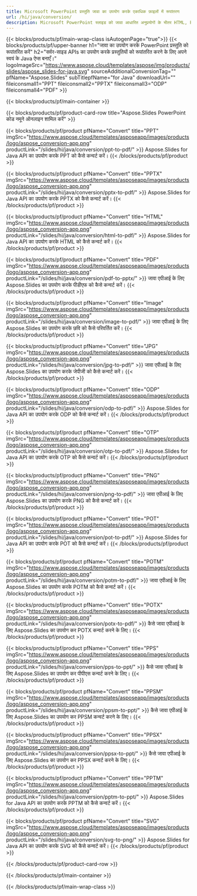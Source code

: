 ```yaml
---
title: Microsoft PowerPoint प्रस्तुति जावा का उपयोग करके एकाधिक फ़ाइलों में रूपांतरण
url: /hi/java/conversion/
description: Microsoft PowerPoint स्लाइड को जावा आधारित अनुप्रयोगों के भीतर HTML, PDF और छवि स्वरूपों सहित विभिन्न फ़ाइलों में कनवर्ट करें।
---
```


{{< blocks/products/pf/main-wrap-class isAutogenPage="true">}}
{{< blocks/products/pf/upper-banner h1="जावा का उपयोग करके PowerPoint प्रस्तुति को रूपांतरित करें" h2="सर्वर-साइड APIs का उपयोग करके प्रस्तुतियों को रूपांतरित करने के लिए अपने स्वयं के Java ऐप्स बनाएँ।" logoImageSrc="https://www.aspose.cloud/templates/aspose/img/products/slides/aspose_slides-for-java.svg" sourceAdditionalConversionTag="" pfName="Aspose.Slides" subTitlepfName="for Java" downloadUrl="" fileiconsmall1="PPT" fileiconsmall2="PPTX" fileiconsmall3="ODP" fileiconsmall4="PDF" >}}

{{< blocks/products/pf/main-container >}}

{{< blocks/products/pf/product-card-row title="Aspose.Slides PowerPoint कोड नमूने ऑनलाइन शामिल करें" >}}

{{< blocks/products/pf/product pfName="Convert" title="PPT" imgSrc="https://www.aspose.cloud/templates/asposeapp/images/products/logo/aspose_conversion-app.png" productLink="/slides/hi/java/conversion/ppt-to-pdf/" >}}
Aspose.Slides for Java API का उपयोग करके PPT को कैसे कन्वर्ट करें।
{{< /blocks/products/pf/product >}}

{{< blocks/products/pf/product pfName="Convert" title="PPTX" imgSrc="https://www.aspose.cloud/templates/asposeapp/images/products/logo/aspose_conversion-app.png" productLink="/slides/hi/java/conversion/pptx-to-pdf/" >}}
Aspose.Slides for Java API का उपयोग करके PPTX को कैसे कन्वर्ट करें।
{{< /blocks/products/pf/product >}}

{{< blocks/products/pf/product pfName="Convert" title="HTML" imgSrc="https://www.aspose.cloud/templates/asposeapp/images/products/logo/aspose_conversion-app.png" productLink="/slides/hi/java/conversion/html-to-pdf/" >}}
Aspose.Slides for Java API का उपयोग करके HTML को कैसे कन्वर्ट करें।
{{< /blocks/products/pf/product >}}

{{< blocks/products/pf/product pfName="Convert" title="PDF" imgSrc="https://www.aspose.cloud/templates/asposeapp/images/products/logo/aspose_conversion-app.png" productLink="/slides/hi/java/conversion/pdf-to-pptx/" >}}
जावा एपीआई के लिए Aspose.Slides का उपयोग करके पीडीएफ को कैसे कन्वर्ट करें।
{{< /blocks/products/pf/product >}}

{{< blocks/products/pf/product pfName="Convert" title="Image" imgSrc="https://www.aspose.cloud/templates/asposeapp/images/products/logo/aspose_conversion-app.png" productLink="/slides/hi/java/conversion/image-to-pdf/" >}}
जावा एपीआई के लिए Aspose.Slides का उपयोग करके छवि को कैसे परिवर्तित करें।
{{< /blocks/products/pf/product >}}

{{< blocks/products/pf/product pfName="Convert" title="JPG" imgSrc="https://www.aspose.cloud/templates/asposeapp/images/products/logo/aspose_conversion-app.png" productLink="/slides/hi/java/conversion/jpg-to-pdf/" >}}
जावा एपीआई के लिए Aspose.Slides का उपयोग करके जेपीजी को कैसे कन्वर्ट करें।
{{< /blocks/products/pf/product >}}

{{< blocks/products/pf/product pfName="Convert" title="ODP" imgSrc="https://www.aspose.cloud/templates/asposeapp/images/products/logo/aspose_conversion-app.png" productLink="/slides/hi/java/conversion/odp-to-pdf/" >}}
Aspose.Slides for Java API का उपयोग करके ODP को कैसे कन्वर्ट करें।
{{< /blocks/products/pf/product >}}

{{< blocks/products/pf/product pfName="Convert" title="OTP" imgSrc="https://www.aspose.cloud/templates/asposeapp/images/products/logo/aspose_conversion-app.png" productLink="/slides/hi/java/conversion/otp-to-pdf/" >}}
Aspose.Slides for Java API का उपयोग करके OTP को कैसे कन्वर्ट करें।
{{< /blocks/products/pf/product >}}

{{< blocks/products/pf/product pfName="Convert" title="PNG" imgSrc="https://www.aspose.cloud/templates/asposeapp/images/products/logo/aspose_conversion-app.png" productLink="/slides/hi/java/conversion/png-to-pdf/" >}}
जावा एपीआई के लिए Aspose.Slides का उपयोग करके PNG को कैसे कन्वर्ट करें।
{{< /blocks/products/pf/product >}}

{{< blocks/products/pf/product pfName="Convert" title="POT" imgSrc="https://www.aspose.cloud/templates/asposeapp/images/products/logo/aspose_conversion-app.png" productLink="/slides/hi/java/conversion/pot-to-pdf/" >}}
Aspose.Slides for Java API का उपयोग करके POT को कैसे कन्वर्ट करें।
{{< /blocks/products/pf/product >}}

{{< blocks/products/pf/product pfName="Convert" title="POTM" imgSrc="https://www.aspose.cloud/templates/asposeapp/images/products/logo/aspose_conversion-app.png" productLink="/slides/hi/java/conversion/potm-to-pdf/" >}}
जावा एपीआई के लिए Aspose.Slides का उपयोग करके POTM को कैसे कन्वर्ट करें।
{{< /blocks/products/pf/product >}}

{{< blocks/products/pf/product pfName="Convert" title="POTX" imgSrc="https://www.aspose.cloud/templates/asposeapp/images/products/logo/aspose_conversion-app.png" productLink="/slides/hi/java/conversion/potx-to-pdf/" >}}
कैसे जावा एपीआई के लिए Aspose.Slides का उपयोग कर POTX कन्वर्ट करने के लिए।
{{< /blocks/products/pf/product >}}

{{< blocks/products/pf/product pfName="Convert" title="PPS" imgSrc="https://www.aspose.cloud/templates/asposeapp/images/products/logo/aspose_conversion-app.png" productLink="/slides/hi/java/conversion/pps-to-ppt/" >}}
कैसे जावा एपीआई के लिए Aspose.Slides का उपयोग कर पीपीएस कन्वर्ट करने के लिए।
{{< /blocks/products/pf/product >}}

{{< blocks/products/pf/product pfName="Convert" title="PPSM" imgSrc="https://www.aspose.cloud/templates/asposeapp/images/products/logo/aspose_conversion-app.png" productLink="/slides/hi/java/conversion/ppsm-to-ppt/" >}}
कैसे जावा एपीआई के लिए Aspose.Slides का उपयोग कर PPSM कन्वर्ट करने के लिए।
{{< /blocks/products/pf/product >}}

{{< blocks/products/pf/product pfName="Convert" title="PPSX" imgSrc="https://www.aspose.cloud/templates/asposeapp/images/products/logo/aspose_conversion-app.png" productLink="/slides/hi/java/conversion/ppsx-to-ppt/" >}}
कैसे जावा एपीआई के लिए Aspose.Slides का उपयोग कर PPSX कन्वर्ट करने के लिए।
{{< /blocks/products/pf/product >}}

{{< blocks/products/pf/product pfName="Convert" title="PPTM" imgSrc="https://www.aspose.cloud/templates/asposeapp/images/products/logo/aspose_conversion-app.png" productLink="/slides/hi/java/conversion/pptm-to-ppt/" >}}
Aspose.Slides for Java API का उपयोग करके PPTM को कैसे कन्वर्ट करें।
{{< /blocks/products/pf/product >}}

{{< blocks/products/pf/product pfName="Convert" title="SVG" imgSrc="https://www.aspose.cloud/templates/asposeapp/images/products/logo/aspose_conversion-app.png" productLink="/slides/hi/java/conversion/svg-to-png/" >}}
Aspose.Slides for Java API का उपयोग करके SVG को कैसे कन्वर्ट करें।
{{< /blocks/products/pf/product >}}

{{< /blocks/products/pf/product-card-row >}}

{{< /blocks/products/pf/main-container >}}
    
{{< /blocks/products/pf/main-wrap-class >}}